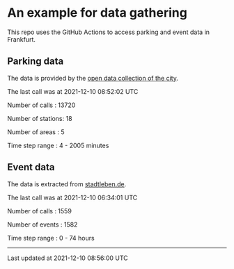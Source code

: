 # An example for data gathering

This repo uses the GitHub Actions to access parking and event data in Frankfurt.

## Parking data
The data is provided by the [open data collection of the city](https://www.offenedaten.frankfurt.de/).

The last call was at 2021-12-10 08:52:02 UTC

Number of calls   : 13720

Number of stations:    18

Number of areas   :     5

Time step range   :     4 -  2005 minutes


## Event data
The data is extracted from [stadtleben.de](https://stadtleben.de/frankfurt/).

The last call was at 2021-12-10 06:34:01 UTC

Number of calls   : 1559

Number of events  : 1582

Time step range   :    0 -   74 hours


----

Last updated at 2021-12-10 08:56:00 UTC
